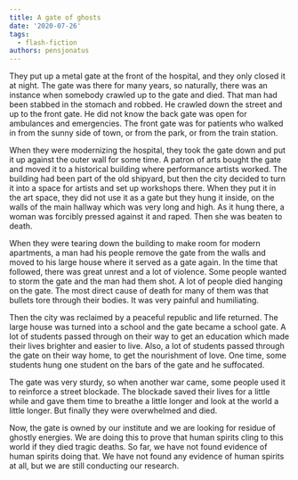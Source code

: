```yaml
---
title: A gate of ghosts
date: '2020-07-26'
tags:
  - flash-fiction
authors: pensjonatus
---
```


They put up a metal gate at the front of the hospital, and they only closed it
at night. The gate was there for many years, so naturally, there was an instance
when somebody crawled up to the gate and died. That man had been stabbed in the
stomach and robbed. He crawled down the street and up to the front gate. He did
not know the back gate was open for ambulances and emergencies. The front gate
was for patients who walked in from the sunny side of town, or from the park, or
from the train station.

<!-- truncate -->

When they were modernizing the hospital, they took the gate down and put it up
against the outer wall for some time. A patron of arts bought the gate and moved
it to a historical building where performance artists worked. The building had
been part of the old shipyard, but then the city decided to turn it into a space
for artists and set up workshops there. When they put it in the art space, they
did not use it as a gate but they hung it inside, on the walls of the main
hallway which was very long and high. As it hung there, a woman was forcibly
pressed against it and raped. Then she was beaten to death.

When they were tearing down the building to make room for modern apartments, a
man had his people remove the gate from the walls and moved to his large house
where it served as a gate again. In the time that followed, there was great
unrest and a lot of violence. Some people wanted to storm the gate and the man
had them shot. A lot of people died hanging on the gate. The most direct cause
of death for many of them was that bullets tore through their bodies. It was
very painful and humiliating.

Then the city was reclaimed by a peaceful republic and life returned. The large
house was turned into a school and the gate became a school gate. A lot of
students passed through on their way to get an education which made their lives
brighter and easier to live. Also, a lot of students passed through the gate on
their way home, to get the nourishment of love. One time, some students hung one
student on the bars of the gate and he suffocated.

The gate was very sturdy, so when another war came, some people used it to
reinforce a street blockade. The blockade saved their lives for a little while
and gave them time to breathe a little longer and look at the world a little
longer. But finally they were overwhelmed and died.

Now, the gate is owned by our institute and we are looking for residue of
ghostly energies. We are doing this to prove that human spirits cling to this
world if they died tragic deaths. So far, we have not found evidence of human
spirits doing that. We have not found any evidence of human spirits at all, but
we are still conducting our research.
